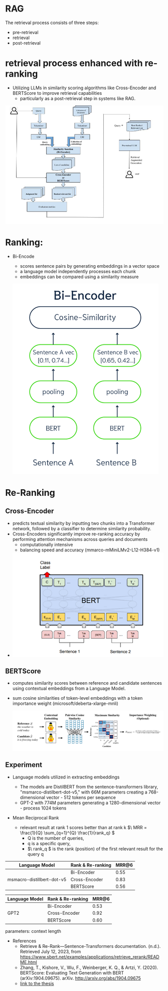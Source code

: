 # RAG
The retrieval process consists of three steps: 
* pre-retrieval
* retrieval
* post-retrieval

# retrieval process enhanced with re-ranking
- Utilizing LLMs in similarity scoring algorithms like Cross-Encoder and BERTScore to improve retrieval capabilities
  - particularly as a post-retrieval step in systems like RAG.

![Post Retrieval](Workflow-Reranker_RAG.jpg)



# Ranking:
* Bi-Encode
  * scores sentence pairs by generating embeddings in a vector space
  * a language model independently processes each chunk
  * embeddings can be compared using a similarity measure

  ![Bi_Encoder](Bi-Encoder.png)
# Re-Ranking    
## Cross-Encoder
  * predicts textual similarity by inputting two chunks into a Transformer network, followed by a classifier to determine similarity probability.
  * Cross-Encoders significantly improve re-ranking accuracy by performing attention mechanisms across queries and documents
    * computationally intensive
    * balancing speed and accuracy
      (mmarco-mMiniLMv2-L12-H384-v1)
  * ![Cross-Encoder](Cross_Encoder.png)

   
## BERTScore 
  * computes similarity scores between reference and candidate sentences using contextual embeddings from a Language Model.
  * sum cosine similarities of token-level embeddings with a token importance weight
    (microsoft/deberta-xlarge-mnli)
    
    ![BERTScore](BERTScore.png)
    
## Experiment
* Language models utilized in extracting embeddings

  * The models are DistilBERT from the sentence-transformers library, "msmarco-distilbert-dot-v5," with 66M parameters creating a 768-dimensional vector - 512 tokens per sequence
  * GPT-2 with 774M parameters generating a 1280-dimensional vector - process 1024 tokens
    
* Mean Reciprocal Rank
  * relevant result at rank 1 scores better than at rank k
    $\ MRR = \frac{1}{Q} \sum_{q=1}^{Q} \frac{1}{rank_q} \$
    * Q is the number of queries,
    * q is a specific query,
    * $\ rank_q \$ is the rank (position) of the first relevant result for the query q


|  Language Model            | Rank & Re-ranking | MRR@6     |
| -------------------------- | ----------------- | --------- |
|                            | Bi-Encoder        |0.55       |
| msmacro-distillbert-dot-v5 | Cross-Encoder     |0.83       |
|                            | BERTScore         |0.56       |

|  Language Model            | Rank & Re-ranking | MRR@6     |
| -------------------------- | ----------------- | --------- |
|                            | Bi-Encoder        |0.53       |
|             GPT2           | Cross-Encoder     |0.92       |
|                            | BERTScore         |0.60       |

 parameters: context length

* References 
  *  Retrieve & Re-Rank—Sentence-Transformers documentation. (n.d.). Retrieved July 12, 2023, from https://www.sbert.net/examples/applications/retrieve_rerank/README.html
  *  Zhang, T., Kishore, V., Wu, F., Weinberger, K. Q., & Artzi, Y. (2020). BERTScore: Evaluating Text Generation with BERT (arXiv:1904.09675). arXiv. http://arxiv.org/abs/1904.09675
  *  [link to the thesis](https://jyx.jyu.fi/bitstream/handle/123456789/92552/URN:NBN:fi:jyu-202401081055.pdf;jsessionid=967E037D363CBE8A82F9AC87EB8E8147?sequence=1)

  

